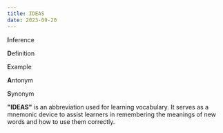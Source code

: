 ```yaml
---
title: IDEAS
date: 2023-09-20
---
```


**I**nference


**D**efinition


**E**xample


**A**ntonym


**S**ynonym 


**"IDEAS"** is an abbreviation used for learning vocabulary. It serves as a mnemonic device to assist learners in remembering the meanings of new words and how to use them correctly.